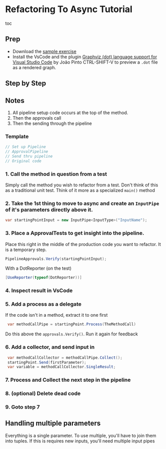 # Refactoring To Async Tutorial

toc


## Prep

* Download the [sample exercise](https://github.com/refactoring-pipelines/PipelinesExercise) 
* Install the VsCode and the plugin [Graphviz (dot) language support for Visual Studio Code](https://marketplace.visualstudio.com/items?itemName=joaompinto.vscode-graphviz) by João Pinto
CTRL-SHIFT-V to preview a `.dot` file as a rendered graph.


## Step by Step

## Notes

 1. All pipeline setup code occurs at the top of the method.
 2. Then the approvals call
 3. Then the sending through the pipeline

### Template 

```cs
// Set up Pipeline
// ApprovalPipeline
// Send thru pipeline
// Original code
```
### 1. Call the method in question from a test

Simply call the method you wish to refactor from a test.
Don't think of this as a traditional unit test. Think of it more as a specialized `main()` method

### 2. Take the 1st thing to move to async and create an `InputPipe` of it's parameters directly above it.

``` cs
var startingPointInput = new InputPipe<InputType>("InputName");
```

### 3. Place a ApprovalTests to get insight into the pipeline.

Place this right in the middle of the production code you want to refactor. It is a temporary step.

``` cs
PipelineApprovals.Verify(startingPointInput);
```

With a DotReporter (on the test)

``` cs
[UseReporter(typeof(DotReporter))]
```

### 4. Inspect result in VsCode

### 5. Add a process as a delegate

If the code isn't in a method, extract it to one first

``` cs
 var methodCallPipe = startingPoint.Process(TheMethodCall)
```

Do this above the `approvals.Verify()`. Run it again for feedback

### 6. Add a collector, and send input in

``` cs
 var methodCallCollector = methodCallPipe.Collect();
 startingPoint.Send(firstParameter);
 var variable = methodCallCollector.SingleResult;
```

### 7. Process and Collect the next step in the pipeline

### 8. (optional) Delete dead code

### 9. Goto step 7

## Handling multiple parameters

Everything is a single parameter. To use multiple, you'll have to join them into tuples. If this is requires new inputs, you'll need multiple input pipes